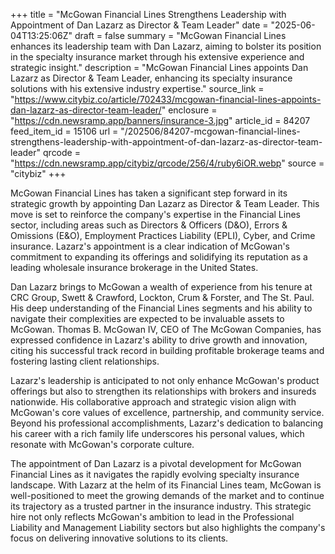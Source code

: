 +++
title = "McGowan Financial Lines Strengthens Leadership with Appointment of Dan Lazarz as Director & Team Leader"
date = "2025-06-04T13:25:06Z"
draft = false
summary = "McGowan Financial Lines enhances its leadership team with Dan Lazarz, aiming to bolster its position in the specialty insurance market through his extensive experience and strategic insight."
description = "McGowan Financial Lines appoints Dan Lazarz as Director & Team Leader, enhancing its specialty insurance solutions with his extensive industry expertise."
source_link = "https://www.citybiz.co/article/702433/mcgowan-financial-lines-appoints-dan-lazarz-as-director-team-leader/"
enclosure = "https://cdn.newsramp.app/banners/insurance-3.jpg"
article_id = 84207
feed_item_id = 15106
url = "/202506/84207-mcgowan-financial-lines-strengthens-leadership-with-appointment-of-dan-lazarz-as-director-team-leader"
qrcode = "https://cdn.newsramp.app/citybiz/qrcode/256/4/ruby6iOR.webp"
source = "citybiz"
+++

<p>McGowan Financial Lines has taken a significant step forward in its strategic growth by appointing Dan Lazarz as Director & Team Leader. This move is set to reinforce the company's expertise in the Financial Lines sector, including areas such as Directors & Officers (D&O), Errors & Omissions (E&O), Employment Practices Liability (EPLI), Cyber, and Crime insurance. Lazarz's appointment is a clear indication of McGowan's commitment to expanding its offerings and solidifying its reputation as a leading wholesale insurance brokerage in the United States.</p><p>Dan Lazarz brings to McGowan a wealth of experience from his tenure at CRC Group, Swett & Crawford, Lockton, Crum & Forster, and The St. Paul. His deep understanding of the Financial Lines segments and his ability to navigate their complexities are expected to be invaluable assets to McGowan. Thomas B. McGowan IV, CEO of The McGowan Companies, has expressed confidence in Lazarz's ability to drive growth and innovation, citing his successful track record in building profitable brokerage teams and fostering lasting client relationships.</p><p>Lazarz's leadership is anticipated to not only enhance McGowan's product offerings but also to strengthen its relationships with brokers and insureds nationwide. His collaborative approach and strategic vision align with McGowan's core values of excellence, partnership, and community service. Beyond his professional accomplishments, Lazarz's dedication to balancing his career with a rich family life underscores his personal values, which resonate with McGowan's corporate culture.</p><p>The appointment of Dan Lazarz is a pivotal development for McGowan Financial Lines as it navigates the rapidly evolving specialty insurance landscape. With Lazarz at the helm of its Financial Lines team, McGowan is well-positioned to meet the growing demands of the market and to continue its trajectory as a trusted partner in the insurance industry. This strategic hire not only reflects McGowan's ambition to lead in the Professional Liability and Management Liability sectors but also highlights the company's focus on delivering innovative solutions to its clients.</p>